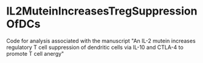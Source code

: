 # IL2MuteinIncreasesTregSuppressionOfDCs
Code for analysis associated with the manuscript "An IL-2 mutein increases regulatory T cell suppression of dendritic cells via IL-10 and CTLA-4 to promote T cell anergy"
